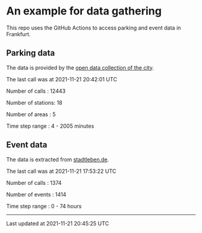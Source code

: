 # An example for data gathering

This repo uses the GitHub Actions to access parking and event data in Frankfurt.

## Parking data
The data is provided by the [open data collection of the city](https://www.offenedaten.frankfurt.de/).

The last call was at 2021-11-21 20:42:01 UTC

Number of calls   : 12443

Number of stations:    18

Number of areas   :     5

Time step range   :     4 -  2005 minutes


## Event data
The data is extracted from [stadtleben.de](https://stadtleben.de/frankfurt/).

The last call was at 2021-11-21 17:53:22 UTC

Number of calls   : 1374

Number of events  : 1414

Time step range   :    0 -   74 hours


----

Last updated at 2021-11-21 20:45:25 UTC
